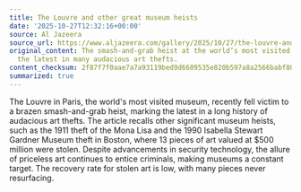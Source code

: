 ```yaml
---
title: The Louvre and other great museum heists
date: '2025-10-27T12:32:16+00:00'
source: Al Jazeera
source_url: https://www.aljazeera.com/gallery/2025/10/27/the-louvre-and-other-great-museum-heists?traffic_source=rss
original_content: The smash-and-grab heist at the world’s most visited museum is only
  the latest in many audacious art thefts.
content_checksum: 2f87f7f0aae7a7a93119bed9d6609535e820b597a8a2566babf80031a2f0c9ae
summarized: true
---
```


The Louvre in Paris, the world's most visited museum, recently fell victim to a brazen smash-and-grab heist, marking the latest in a long history of audacious art thefts. The article recalls other significant museum heists, such as the 1911 theft of the Mona Lisa and the 1990 Isabella Stewart Gardner Museum theft in Boston, where 13 pieces of art valued at $500 million were stolen. Despite advancements in security technology, the allure of priceless art continues to entice criminals, making museums a constant target. The recovery rate for stolen art is low, with many pieces never resurfacing.
